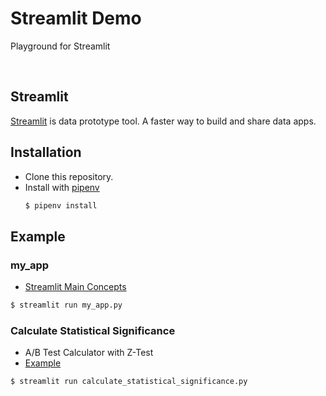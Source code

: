 # Streamlit Demo

Playground for Streamlit

<br />

## Streamlit

[Streamlit](https://streamlit.io/) is data prototype tool.
A faster way to build and share data apps.

## Installation

- Clone this repository.
- Install with [pipenv](https://pipenv.pypa.io/en/latest/)
  ```bash
  $ pipenv install
  ```

## Example

### my_app

- [Streamlit Main Concepts](https://docs.streamlit.io/library/get-started/main-concepts)
```bash
$ streamlit run my_app.py
```

### Calculate Statistical Significance

- A/B Test Calculator with Z-Test
- [Example](https://abtestguide.com/calc/)
```bash
$ streamlit run calculate_statistical_significance.py
```
